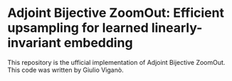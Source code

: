 # Adjoint Bijective ZoomOut: Efficient upsampling for learned linearly-invariant embedding
This repository is the ufficial implementation of Adjoint Bijective ZoomOut.
This code was written by Giulio Viganò.
